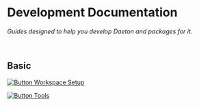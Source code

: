 
# Development Documentation

*Guides designed to help you develop Daeton and packages for it.*

<br>

## Basic

[![Button Workspace Setup]][Workspace Setup]

[![Button Tools]][Tools]

<br>


<!----------------------------------------------------------------------------->

[Workspace Setup]: Section/Workspace/Setup.md 'How to prepare your workspace for development.'
[Tools]: https://github.com/Daeton/Tools 'Tools to aid you in development.'


<!--❮ Buttons ❯---------------------------------------------------------------->

[Button Workspace Setup]: https://img.shields.io/static/v1?label=&message=Workspace%20Setup&color=gray&style=for-the-badge&labelColor=428813&logoColor=white&logo=AzureArtifacts
[Button Tools]: https://img.shields.io/static/v1?label=&message=Tools&color=gray&style=for-the-badge&labelColor=D24939&logoColor=white&logo=Hackaday
